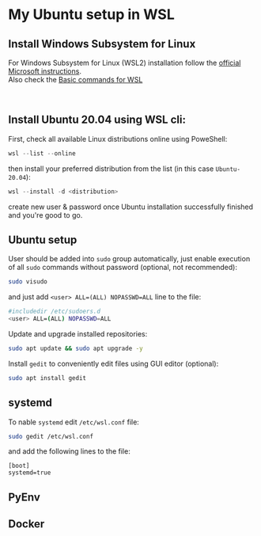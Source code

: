 # My Ubuntu setup in WSL
## Install Windows Subsystem for Linux

For Windows Subsystem for Linux (WSL2) installation follow the [official Microsoft instructions](https://learn.microsoft.com/en-us/windows/wsl/install). \
Also check the [Basic commands for WSL](https://learn.microsoft.com/en-us/windows/wsl/basic-commands)

<br/>

## Install Ubuntu 20.04 using WSL cli:

First, check all available Linux distributions online using PoweShell:
```POWERSHELL
wsl --list --online
```

then install your preferred distribution from the list (in this case `Ubuntu-20.04`):
```POWERSHELL
wsl --install -d <distribution>
```

create new user & password once Ubuntu installation successfully finished and you're good to go.

## Ubuntu setup

User should be added into `sudo` group automatically, just enable execution of all `sudo` commands without password (optional, not recommended):
```BASH
sudo visudo
```
and just add `<user> ALL=(ALL) NOPASSWD=ALL` line to the file:
```BASH
#includedir /etc/sudoers.d
<user> ALL=(ALL) NOPASSWD=ALL
```

Update and upgrade installed repositories:
```BASH
sudo apt update && sudo apt upgrade -y
```

Install `gedit` to conveniently edit files using GUI editor (optional):
```BASH
sudo apt install gedit
```

##  systemd
To nable `systemd` edit `/etc/wsl.conf` file:
```BASH
sudo gedit /etc/wsl.conf
```
and add the following lines to the file:
```
[boot]
systemd=true
```

## PyEnv

## Docker

